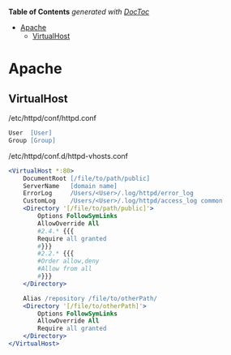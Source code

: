 <!-- START doctoc generated TOC please keep comment here to allow auto update -->
<!-- DON'T EDIT THIS SECTION, INSTEAD RE-RUN doctoc TO UPDATE -->
**Table of Contents**  *generated with [DocToc](https://github.com/thlorenz/doctoc)*

- [Apache](#apache)
  - [VirtualHost](#virtualhost)

<!-- END doctoc generated TOC please keep comment here to allow auto update -->

Apache
===

## VirtualHost

/etc/httpd/conf/httpd.conf
```apache
User  [User]
Group [Group]
```
/etc/httpd/conf.d/httpd-vhosts.conf
```apache
<VirtualHost *:80>
    DocumentRoot [/file/to/path/public]
    ServerName   [domain name]
    ErrorLog     /Users/<User>/.log/httpd/error_log
    CustomLog    /Users/<User>/.log/httpd/access_log common
    <Directory '[/file/to/path/public]'>
        Options FollowSymLinks
        AllowOverride All
        #2.4.* {{{
        Require all granted
        #}}}
        #2.2.* {{{
        #Order allow,deny
        #Allow from all
        #}}}
    </Directory>

    Alias /repository /file/to/otherPath/
    <Directory '[/file/to/otherPath]'>
        Options FollowSymLinks
        AllowOverride All
        Require all granted
    </Directory>
</VirtualHost>
```

